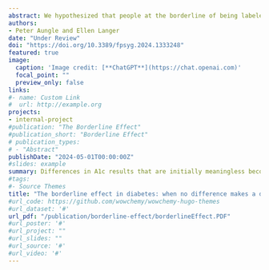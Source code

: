 ```yaml
---
abstract: We hypothesized that people at the borderline of being labeled as “prediabetic” based on A1c blood test results, who initially face equivalent risks of developing diabetes but who are labeled diferently, would be more likely to develop diabetes when labeled as “prediabetic” as a result of the label. Study 1 served to establish the psychological efect of the prediabetes label. We surveyed 260 participants on Amazon Mechanical Turk to test whether risk perception significantly increased when comparing A1c test results that difered by 0.1% and led to diferent diagnostic labels (5.6 and 5.7%) but did not significantly increase when comparing those that difered by 0.1% but received the same label (5.5%/5.6 and 5.7%/5.8%). Study 2 explored whether labels are associated with diferent rates of developing diabetes when the initial diference in A1c results suggests equivalent risk. Using data from 8,096 patients, we compared patients whose initial A1c results difered by 0.1% and found those who received results labeled as prediabetic (A1c of 5.7%) were significantly more likely to develop diabetes than patients whose initial results were labeled as normal (5.6%). In contrast, patients whose initial results difered by 0.1% but who received the same “normal” label (5.5 and 5.6%) were equally likely to develop diabetes. These preliminary results suggest that diagnostic labels may become self-fulfilling, especially when the underlying pathology of patients receiving diferent labels does not meaningfully difer.
authors:
- Peter Aungle and Ellen Langer
date: "Under Review"
doi: "https://doi.org/10.3389/fpsyg.2024.1333248"
featured: true
image:
  caption: 'Image credit: [**ChatGPT**](https://chat.openai.com)'
  focal_point: ""
  preview_only: false
links:
#- name: Custom Link
#  url: http://example.org
projects:
- internal-project
#publication: "The Borderline Effect"
#publication_short: "Borderline Effect"
# publication_types:
# - "Abstract"
publishDate: "2024-05-01T00:00:00Z"
#slides: example
summary: Differences in A1c results that are initially meaningless become meaningful depending on the initial diagnostic label.
#tags:
#- Source Themes
title: "The borderline effect in diabetes: when no difference makes a difference"
#url_code: https://github.com/wowchemy/wowchemy-hugo-themes
#url_dataset: '#'
url_pdf: "/publication/borderline-effect/borderlineEffect.PDF"
#url_poster: '#'
#url_project: ""
#url_slides: ""
#url_source: '#'
#url_video: '#'
---
```


